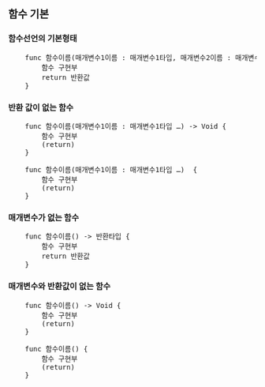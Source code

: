 ## 함수 기본
### 함수선언의 기본형태
<pre>
	func 함수이름(매개변수1이름 : 매개변수1타입, 매개변수2이름 : 매개변수2타입 …) -> 반환타입 {
		함수 구현부
		return 반환값
	}
</pre>

### 반환 값이 없는 함수
<pre>
	func 함수이름(매개변수1이름 : 매개변수1타입 …) -> Void {
		함수 구현부
		(return)
	} 

	func 함수이름(매개변수1이름 : 매개변수1타입 …)  {
		함수 구현부
		(return)
	}
</pre>

### 매개변수가 없는 함수
<pre>
	func 함수이름() -> 반환타입 {
		함수 구현부
		return 반환값
	}
</pre>

### 매개변수와 반환값이 없는 함수
<pre>
	func 함수이름() -> Void {
		함수 구현부
		(return)
	}

	func 함수이름() {
		함수 구현부
		(return)
	}
</pre>
